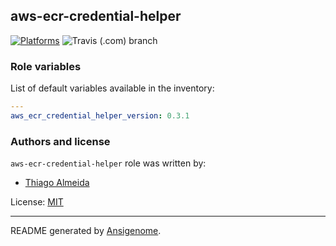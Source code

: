 ## aws-ecr-credential-helper

<!-- This file was generated by Ansigenome. Do not edit this file directly but
     instead have a look at the files in the ./meta/ directory. -->

[![Platforms](http://img.shields.io/badge/platforms-debian%20/%20ubuntu-lightgrey.svg?style=flat)](#)
![Travis (.com) branch](https://api.travis-ci.org/thiagoalmeidasa/ansible-role-aws-ecr-credential-helper.svg?branch=master)





### Role variables

List of default variables available in the inventory:

```YAML
---
aws_ecr_credential_helper_version: 0.3.1
```




### Authors and license

`aws-ecr-credential-helper` role was written by:

- [Thiago Almeida](thiagoalmeida.xyz)

License: [MIT](https://tldrlegal.com/license/mit-license)

***

README generated by [Ansigenome](https://github.com/nickjj/ansigenome/).
